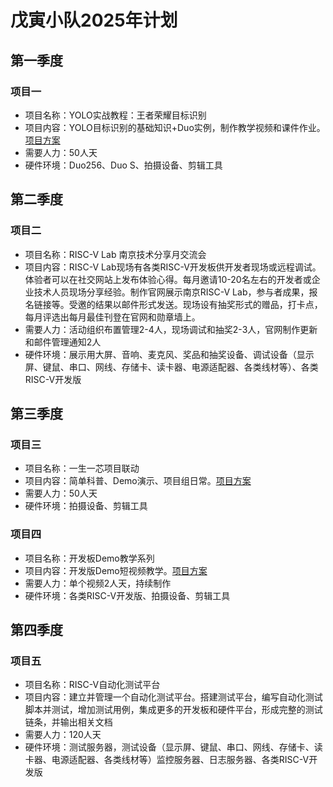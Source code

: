 # 戊寅小队2025年计划

## 第一季度
### 项目一
- 项目名称：YOLO实战教程：王者荣耀目标识别
- 项目内容：YOLO目标识别的基础知识+Duo实例，制作教学视频和课件作业。[项目方案](https://github.com/DuoQilai/PLCT-Works/blob/main/RISC-V_short_video/Project_proposal_yolo11.md)
- 需要人力：50人天
- 硬件环境：Duo256、Duo S、拍摄设备、剪辑工具

## 第二季度

### 项目二
- 项目名称：RISC-V Lab 南京技术分享月交流会
- 项目内容：RISC-V Lab现场有各类RISC-V开发板供开发者现场或远程调试。体验者可以在社交网站上发布体验心得。每月邀请10-20名左右的开发者或企业技术人员现场分享经验。制作官网展示南京RISC-V Lab，参与者成果，报名链接等。受邀的结果以邮件形式发送。现场设有抽奖形式的赠品，打卡点，每月评选出每月最佳刊登在官网和勋章墙上。
- 需要人力：活动组织布置管理2-4人，现场调试和抽奖2-3人，官网制作更新和邮件管理通知2人
- 硬件环境：展示用大屏、音响、麦克风、奖品和抽奖设备、调试设备（显示屏、键鼠、串口、网线、存储卡、读卡器、电源适配器、各类线材等）、各类RISC-V开发版

## 第三季度

### 项目三
- 项目名称：一生一芯项目联动
- 项目内容：简单科普、Demo演示、项目组日常。[项目方案](https://github.com/Jingqing3948/plct/blob/main/RISC-V_short_video/doc/%E8%B0%83%E7%A0%94%E6%96%87%E6%A1%A3/%E4%B8%80%E7%94%9F%E4%B8%80%E8%8A%AF%E9%A1%B9%E7%9B%AE%E8%81%94%E5%8A%A8%E7%AD%96%E5%88%92.md)
- 需要人力：50人天
- 硬件环境：拍摄设备、剪辑工具

### 项目四
- 项目名称：开发板Demo教学系列
- 项目内容：开发版Demo短视频教学。[项目方案](https://github.com/DuoQilai/PLCT-Works/blob/main/RISC-V_short_video/best_practice_proposal.md)
- 需要人力：单个视频2人天，持续制作
- 硬件环境：各类RISC-V开发版、拍摄设备、剪辑工具

## 第四季度
### 项目五
- 项目名称：RISC-V自动化测试平台
- 项目内容：建立并管理一个自动化测试平台。搭建测试平台，编写自动化测试脚本并测试，增加测试用例，集成更多的开发板和硬件平台，形成完整的测试链条，并输出相关文档
- 需要人力：120人天
- 硬件环境：测试服务器，测试设备（显示屏、键鼠、串口、网线、存储卡、读卡器、电源适配器、各类线材等）监控服务器、日志服务器、各类RISC-V开发版